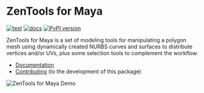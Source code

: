 # ZenTools for Maya

[![test](https://github.com/enorganic/maya-zen-tools/actions/workflows/test.yml/badge.svg?branch=main)](https://github.com/enorganic/maya-zen-tools/actions/workflows/test.yml)
[![docs](https://github.com/enorganic/maya-zen-tools/actions/workflows/docs.yml/badge.svg?branch=main)](https://github.com/enorganic/maya-zen-tools/actions/workflows/docs.yml)
[![PyPI version](https://badge.fury.io/py/maya-zen-tools.svg?icon=si%3Apython)](https://badge.fury.io/py/maya-zen-tools)

ZenTools for Maya is a set of modeling tools for manipulating a polygon mesh
using dynamically created NURBS curves and surfaces to distribute vertices
and/or UVs, plus some selection tools to complement the workflow.

- [Documentation](https://maya-zen-tools.enorganic.org)
- [Contributing](https://maya-zen-tools.enorganic.org/contributing) (to the development of this package)

![ZenTools for Maya Demo](docs/assets/images/maya-zen-tools-demo.gif)
